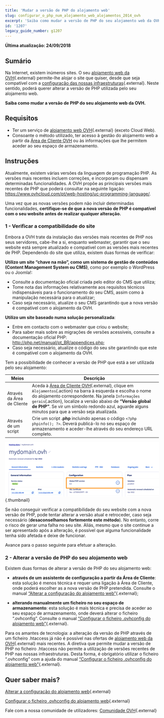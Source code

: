 ```yaml
---
title: 'Mudar a versão de PHP do alojamento web'
slug: configurar_o_php_num_alojamento_web_alojamentos_2014_ovh
excerpt: 'Saiba como mudar a versão de PHP do seu alojamento web da OVH'
id: '1207'
legacy_guide_number: g1207
---
```


**Última atualização: 24/09/2018**

## Sumário

Na Internet, existem inúmeros sites. O seu [alojamento web da OVH](https://www.ovhcloud.com/pt/web-hosting/){.external} permite-lhe alojar o site que quiser, desde que seja compatível com a [configuração das nossas infraestruturas](https://webhosting-infos.hosting.ovh.net){.external}. Neste sentido, poderá querer alterar a versão de PHP utilizada pelo seu alojamento web.

**Saiba como mudar a versão de PHP do seu alojamento web da OVH.**

## Requisitos

- Ter um serviço de [alojamento web OVH](https://www.ovhcloud.com/pt/web-hosting/){.external} (exceto Cloud Web).
- Consoante o método utilizado, ter acesso à gestão do alojamento web a partir da [Área de Cliente OVH](https://www.ovh.com/auth/?action=gotomanager&from=https://www.ovh.pt/&ovhSubsidiary=pt) ou às informações que lhe permitem aceder ao seu espaço de armazenamento. 

## Instruções

Atualmente, existem várias versões da linguagem de programação PHP. As versões mais recentes incluem correções, e incorporam ou dispensam determinadas funcionalidades. A OVH propõe as principais versões mais recentes de PHP que poderá consultar na seguinte ligação: <https://www.ovhcloud.com/pt/web-hosting/uc-programming-language/>. 

Uma vez que as novas versões podem não incluir determinadas funcionalidades, **certifique-se de que a nova versão de PHP é compatível com o seu website antes de realizar qualquer alteração.**

### 1 - Verificar a compatibilidade do site

Embora a OVH trate da instalação das versões mais recentes de PHP nos seus servidores, cabe-lhe a si, enquanto webmaster, garantir que o seu website está sempre atualizado e compatível com as versões mais recentes de PHP. Dependendo do site que utiliza, existem duas formas de verificar:

**Utilizo um site “chave na mão”, como um sistema de gestão de conteúdos (Content Management System ou CMS)**, como por exemplo o WordPress ou o Joomla!: 

- Consulte a documentação oficial criada pelo editor do CMS que utiliza; 
- Tome nota das informações relativamente aos requisitos técnicos indispensáveis para o funcionamento do seu CMS, assim como à manipulação necessária para o atualizar;
- Caso seja necessário, atualize o seu CMS garantindo que a nova versão é compatível com o alojamento da OVH.

**Utilizo um site baseado numa solução personalizada**: 

- Entre em contacto com o webmaster que criou o website;
- Para saber mais sobre as migrações de versões acessíveis, consulte a documentação oficial PHP: <http://php.net/manual/pt_BR/appendices.php>;
- Caso seja necessário, atualize o código do seu site garantindo que este é compatível com o alojamento da OVH.

Tem a possibilidade de conhecer a versão de PHP que está a ser utilizada pelo seu alojamento: 

|Meios|Descrição|
|---|---|
|Através da Área de Cliente|Aceda à [Área de Cliente OVH](https://www.ovh.com/auth/?action=gotomanager&from=https://www.ovh.pt/&ovhSubsidiary=pt){.external}, clique em `Alojamentos`{.action} na barra à esquerda e escolha o nome do alojamento correspondente. Na janela `Informações gerais`{.action}, localize a versão abaixo de **“Versão global de PHP”**. Se vir um símbolo redondo azul, aguarde alguns minutos para que a versão seja atualizada.|
|Através de um script|Crie um script **.php** incluindo apenas o código `<?php phpinfo(); ?>`. Deverá publicá-lo no seu espaço de armazenamento e aceder-lhe através do seu endereço URL completo.|

![phpversion](images/change-php-version-step1.png){.thumbnail}

Se não conseguir verificar a compatibilidade do seu website com a nova versão de PHP, pode tentar alterar a versão atual e retroceder, caso seja necessário (**desaconselhamos fortemente este método**). No entanto, corre o risco de gerar uma falha no seu site. Aliás, mesmo que o site continue a ser apresentado após a alteração, é possível que alguma funcionalidade tenha sido afetada e deixe de funcionar. 

Avance para o passo seguinte para efetuar a alteração.

### 2 - Alterar a versão de PHP do seu alojamento web

Existem duas formas de alterar a versão de PHP do seu alojamento web:

- **através de um assistente de configuração a partir da Área de Cliente**: esta solução é menos técnica e requer uma ligação à Área de Cliente, onde poderá escolher as a nova versão de PHP pretendida. Consulte o manual [“Alterar a configuração do alojamento web”](https://docs.ovh.com/pt/hosting/modificar_o_ambiente_de_execucao_do_meu_alojamento_web/){.external};

- **alterando manualmente um ficheiro no seu espaço de armazenamento**: esta solução é mais técnica e precisa de aceder ao seu espaço de armazenamento, onde deverá alterar o ficheiro “.ovhconfig”. Consulte o manual [“Configurar o ficheiro .ovhconfig do alojamento web”](https://docs.ovh.com/pt/hosting/configurar-ficheiro-ovhconfig/){.external}.

Para os amantes de tecnologia: a alteração da versão de PHP através de um ficheiro .htaccess já não é possível nas ofertas de [alojamento web da OVH](https://www.ovhcloud.com/pt/web-hosting/){.external} mais recentes. A diretiva que permite mudar a versão de PHP no ficheiro .htaccess não permite a utilização de versões recentes de PHP nas nossas infraestruturas. Desta forma, é obrigatório utilizar o ficheiro “.ovhconfig” com a ajuda do manual [“Configurar o ficheiro .ovhconfig do alojamento web”](https://docs.ovh.com/pt/hosting/configurar-ficheiro-ovhconfig/){.external}.

## Quer saber mais?

[Alterar a configuração do alojamento web](https://docs.ovh.com/pt/hosting/modificar_o_ambiente_de_execucao_do_meu_alojamento_web//){.external}

[Configurar o ficheiro .ovhconfig do alojamento web](https://docs.ovh.com/pt/hosting/configurar-ficheiro-ovhconfig/){.external}

Fale com a nossa comunidade de utilizadores: [Comunidade OVH](https://community.ovh.com/en/){.external}